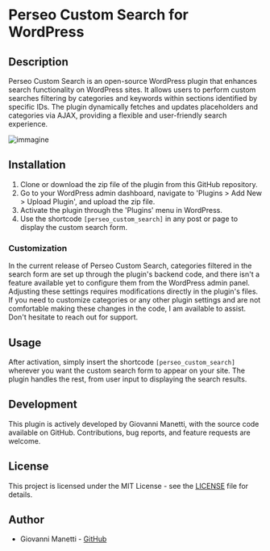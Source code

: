 # Perseo Custom Search for WordPress

## Description

Perseo Custom Search is an open-source WordPress plugin that enhances search functionality on WordPress sites. It allows users to perform custom searches filtering by categories and keywords within sections identified by specific IDs. 
The plugin dynamically fetches and updates placeholders and categories via AJAX, providing a flexible and user-friendly search experience.

![immagine](https://github.com/giovannimanetti11/Perseo-Custom-Search/assets/38654312/66da3f10-6959-438e-a25c-7774e7c5f2e1)


## Installation

1. Clone or download the zip file of the plugin from this GitHub repository.
2. Go to your WordPress admin dashboard, navigate to 'Plugins > Add New > Upload Plugin', and upload the zip file.
3. Activate the plugin through the 'Plugins' menu in WordPress.
4. Use the shortcode `[perseo_custom_search]` in any post or page to display the custom search form.

### Customization

In the current release of Perseo Custom Search, categories filtered in the search form are set up through the plugin's backend code, and there isn't a feature available yet to configure them from the WordPress admin panel. 
Adjusting these settings requires modifications directly in the plugin's files.
If you need to customize categories or any other plugin settings and are not comfortable making these changes in the code, I am available to assist. 
Don't hesitate to reach out for support.

## Usage

After activation, simply insert the shortcode `[perseo_custom_search]` wherever you want the custom search form to appear on your site. The plugin handles the rest, from user input to displaying the search results.

## Development

This plugin is actively developed by Giovanni Manetti, with the source code available on GitHub. Contributions, bug reports, and feature requests are welcome.

## License

This project is licensed under the MIT License - see the [LICENSE](LICENSE) file for details.

## Author

- Giovanni Manetti - [GitHub](https://github.com/giovannimanetti11)
